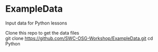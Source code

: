 ExampleData
===========

Input data for Python lessons 

Clone this repo to get the data files  
git clone https://github.com/SWC-OSG-Workshop/ExampleData.git
cd Python

